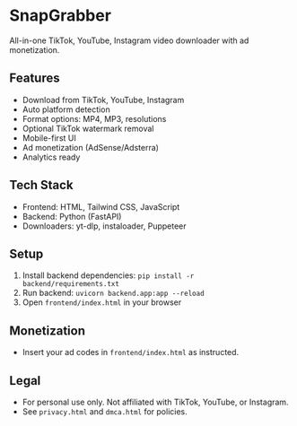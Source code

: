 # SnapGrabber

All-in-one TikTok, YouTube, Instagram video downloader with ad monetization.

## Features
- Download from TikTok, YouTube, Instagram
- Auto platform detection
- Format options: MP4, MP3, resolutions
- Optional TikTok watermark removal
- Mobile-first UI
- Ad monetization (AdSense/Adsterra)
- Analytics ready

## Tech Stack
- Frontend: HTML, Tailwind CSS, JavaScript
- Backend: Python (FastAPI)
- Downloaders: yt-dlp, instaloader, Puppeteer

## Setup
1. Install backend dependencies: `pip install -r backend/requirements.txt`
2. Run backend: `uvicorn backend.app:app --reload`
3. Open `frontend/index.html` in your browser

## Monetization
- Insert your ad codes in `frontend/index.html` as instructed.

## Legal
- For personal use only. Not affiliated with TikTok, YouTube, or Instagram.
- See `privacy.html` and `dmca.html` for policies. 